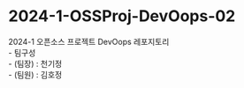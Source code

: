 # 2024-1-OSSProj-DevOops-02

2024-1 오픈소스 프로젝트 DevOops 레포지토리    
    - 팀구성    
    - (팀장) : 천기정    
    - (팀원) : 김호정    
 